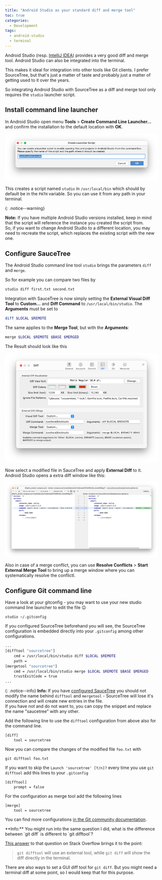 ```yaml
---
title: "Android Studio as your standard diff and merge tool" 
toc: true
categories:
  - Development
tags:
  - android-studio
  - terminal
---
```


Android Studio (resp. [IntelliJ IDEA]( https://www.jetbrains.com/help/idea/command-line-differences-viewer.html)) provides a very good diff and merge tool. Android Studio can also be integrated into the terminal.

This makes it ideal for integration into other tools like Git clients. I prefer SourceTree, but that's just a matter of taste and probably just a matter of getting used to it over the years.

So integrating Android Studio with SourceTree as a diff and merge tool only requires the `studio` launcher script.

## Install command line launcher

In Android Studio open menu **Tools** > **Create Command Line Launcher…** and confirm the installation to the default location with **OK**.

![Android Studio Command-Line Launcher](../../assets/images/2021/2021-10-06-android-studio-command-line-launcher-installer.png)


This creates a script named `studio` in `/usr/local/bin` which should by default be in the `PATH` variable. So you can use it from any path in your terminal.

{: .notice--warning}

**Note:** If you have multiple Android Studio versions installed, keep in mind that the script will reference the instance you created the script from.   
So, if you want to change Android Studio to a different location, you may need to recreate the script, which replaces the existing script with the new one.

## Configure SauceTree

The Android Studio command line tool `studio` brings the parameters `diff` and `merge`.

So for example you can compare two files by

```bash
studio diff first.txt second.txt
```

Integration with SauceTree is now simply setting the **External Visual Diff Tool** to **Custom…**  and **Diff Command** to `/usr/local/bin/studio`.
The **Arguments** must be set to

```bash
diff $LOCAL $REMOTE
```

The same applies to the **Merge Tool**, but with the **Arguments**:

```bash
merge $LOCAL $REMOTE $BASE $MERGED
```

The Result should look like this

![SourceTree Preferences Diff Tool](../../assets/images/2021/2021-10-06-sourcetree-preferences-diff-tool.png)



Now select a modified file in SauceTree and apply **External Diff** to it. Android Studio opens a extra diff window like this:

![Android Studio Diff View](../../assets/images/2021/2021-10-06-android-studio-diff-view.png)

Also in case of a merge conflict, you can use **Resolve Conflicts** > **Start External Merge Tool** to bring up a merge window where you can systematically resolve the conflictl.

## Configure Git command line
Have a look at your gitconfig - you may want to use your new studio command line launcher to edit the file  😉
```
studio ~/.gitconfig
```
If you configured SourceTree beforehand you will see, the SourceTree configuration is embedded directly into your `.gitconfig` among other configurations.

```bash
...
[difftool "sourcetree"]
    cmd = /usr/local/bin/studio diff $LOCAL $REMOTE
    path = 
[mergetool "sourcetree"]
    cmd = /usr/local/bin/studio merge $LOCAL $REMOTE $BASE $MERGED
    trustExitCode = true
...
```

{: .notice--info}
**Info:** If you have [configured SauceTree](#configure-saucetree) you should not modify the name behind `difftool` and `mergetool`  - SourceTree will lose it's connection and will create new entries in the file.  
If you have not and do not want to, you can copy the snippet and replace the name "saucetree" with any other.

Add the following line to use the `difftool` configuration from above also for the command line.

```
[diff]
    tool = sourcetree
```

Now you can compare the changes of the modified file `foo.txt` with

```
git difftool foo.txt
```

If you want to skip the `Launch 'sourcetree' [Y/n]?` every time you use `git difftool` add this lines to your `.gitconfig`

```
[difftool]
    prompt = false
```

For the configuration as merge tool add the following lines
```
[merge]
    tool = sourcetree
```

You can find more configurations [in the Git community documentation](https://git-scm.com/book/sv/v2/Customizing-Git-Git-Configuration).

<div class="notice--info" markdown="1">
**Info:** You might run into the same question I did,  
what is the difference between `git diff` is different to `git difftool`?

[This answer](https://stackoverflow.com/a/20951002/362182) to that question on Stack Overflow brings it to the point:

> `git difftool` will use an external tool, while `git diff` will show the diff directly in the terminal.

There are also ways to set a GUI diff tool for `git diff`. But you might need a terminal diff at some point, so I would keep that for this purpose.
</div>
